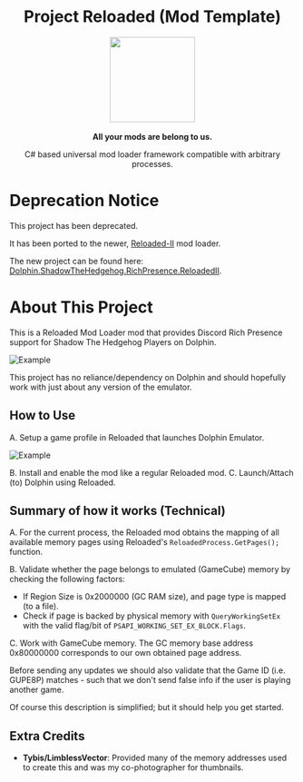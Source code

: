 
<div align="center">
	<h1>Project Reloaded (Mod Template)</h1>
	<img src="https://i.imgur.com/BjPn7rU.png" width="150" align="center" />
	<br/> <br/>
	<strong>All your mods are belong to us.</strong>
	<p>C# based universal mod loader framework compatible with arbitrary processes.</p>
</div>

# Deprecation Notice
This project has been deprecated. 

It has been ported to the newer, [Reloaded-II](https://github.com/Reloaded-Project/Reloaded-II) mod loader.

The new project can be found here: [Dolphin.ShadowTheHedgehog.RichPresence.ReloadedII](https://github.com/Sewer56/Dolphin.ShadowTheHedgehog.RichPresence.ReloadedII).

# About This Project

This is a Reloaded Mod Loader mod that provides Discord Rich Presence support for Shadow The Hedgehog Players on Dolphin.

![Example](https://raw.githubusercontent.com/sewer56lol/ShadowTheHedgehog-RPC/master/Example.png)

This project has no reliance/dependency on Dolphin and should hopefully work with just about any version of the emulator.

## How to Use

A. Setup a game profile in Reloaded that launches Dolphin Emulator.

![Example](https://i.imgur.com/nOZ0Kvd.png)

B. Install and enable the mod like a regular Reloaded mod.
C. Launch/Attach (to) Dolphin using Reloaded.

## Summary of how it works (Technical)

A. For the current process, the Reloaded mod obtains the mapping of all available memory pages using Reloaded's `ReloadedProcess.GetPages();` function.

B. Validate whether the page belongs to emulated (GameCube) memory by checking the following factors:

- If Region Size is 0x2000000 (GC RAM size), and page type is mapped (to a file).
- Check if page is backed by physical memory with `QueryWorkingSetEx` with the valid flag/bit of `PSAPI_WORKING_SET_EX_BLOCK.Flags`.

C. Work with GameCube memory. The GC memory base address 0x80000000 corresponds to our own obtained page address. 

Before sending any updates we should also validate that the Game ID (i.e. GUPE8P) matches - such that we don't send false info if the user is playing another game.

Of course this description is simplified; but it should help you get started.

## Extra Credits

- **Tybis/LimblessVector**: Provided many of the memory addresses used to create this and was my co-photographer for thumbnails.
